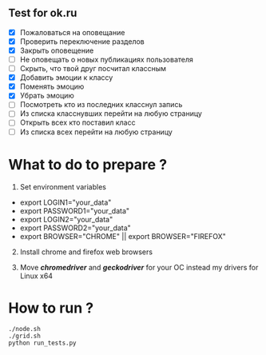 ## Test for ok.ru

- [x] Пожаловаться на оповещание
- [x] Проверить переключение разделов
- [x] Закрыть оповещение
- [ ] Не оповещать о новых публикациях пользователя
- [ ] Скрыть, что твой друг посчитал классным
- [x] Добавить эмоции к классу
- [x] Поменять эмоцию
- [x] Убрать эмоцию
- [ ] Посмотреть кто из последних класснул запись
- [ ] Из списка класснувших перейти на любую страницу
- [ ] Открыть всех кто поставил класс
- [ ] Из списка всех перейти на любую страницу

# What to do to prepare ?
1. Set environment variables
- export LOGIN1="your_data"
- export PASSWORD1="your_data"
- export LOGIN2="your_data"
- export PASSWORD2="your_data"
- export BROWSER="CHROME" || export BROWSER="FIREFOX"
2. Install chrome and firefox web browsers

3. Move ***chromedriver*** and ***geckodriver*** for your OC instead my drivers for Linux x64

# How to run ?
```
./node.sh
./grid.sh
python run_tests.py
```


